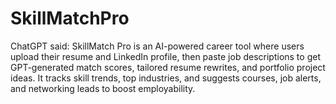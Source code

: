 # SkillMatchPro
ChatGPT said: SkillMatch Pro is an AI-powered career tool where users upload their resume and LinkedIn profile, then paste job descriptions to get GPT-generated match scores, tailored resume rewrites, and portfolio project ideas. It tracks skill trends, top industries, and suggests courses, job alerts, and networking leads to boost employability.
